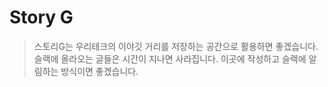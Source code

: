 # Story G

> 스토리G는 우리테크의 이야깃 거리를 저장하는 공간으로 활용하면 좋겠습니다. 슬랙에 올라오는 글들은 시간이 지나면 사라집니다. 이곳에 작성하고 슬랙에 알림하는 방식이면 좋겠습니다.
